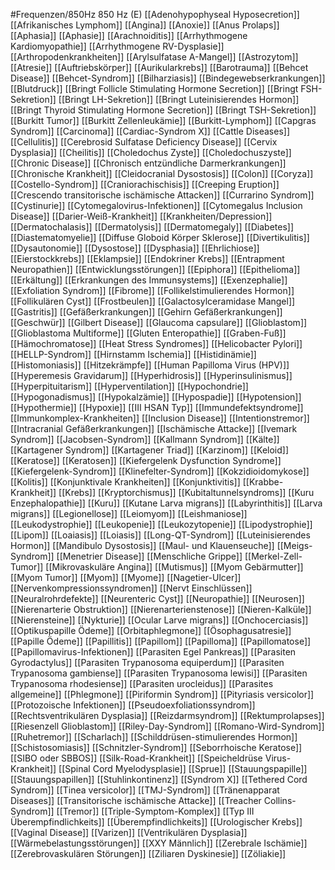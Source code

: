 #Frequenzen/850Hz
850 Hz (E)
[[Adenohypophyseal Hyposecretion]]
[[Afrikanisches Lymphom]]
[[Angina]]
[[Anoxie]]
[[Anus Prolaps]]
[[Aphasia]]
[[Aphasie]]
[[Arachnoiditis]]
[[Arrhythmogene Kardiomyopathie]]
[[Arrhythmogene RV-Dysplasie]]
[[Arthropodenkrankheiten]]
[[Arylsulfatase A-Mangel]]
[[Astrozytom]]
[[Atresie]]
[[Auftriebskörper]]
[[Aurikularkrebs]]
[[Barotrauma]]
[[Behcet Disease]]
[[Behcet-Syndrom]]
[[Bilharziasis]]
[[Bindegewebserkrankungen]]
[[Blutdruck]]
[[Bringt Follicle Stimulating Hormone Secretion]]
[[Bringt FSH-Sekretion]]
[[Bringt LH-Sekretion]]
[[Bringt Luteinisierendes Hormon]]
[[Bringt Thyroid Stimulating Hormone Secretion]]
[[Bringt TSH-Sekretion]]
[[Burkitt Tumor]]
[[Burkitt Zellenleukämie]]
[[Burkitt-Lymphom]]
[[Capgras Syndrom]]
[[Carcinoma]]
[[Cardiac-Syndrom X]]
[[Cattle Diseases]]
[[Cellulitis]]
[[Cerebrosid Sulfatase Deficiency Disease]]
[[Cervix Dysplasia]]
[[Cheilitis]]
[[Choledochus Zyste]]
[[Choledochuszyste]]
[[Chronic Disease]]
[[Chronisch entzündliche Darmerkrankungen]]
[[Chronische Krankheit]]
[[Cleidocranial Dysostosis]]
[[Colon]]
[[Coryza]]
[[Costello-Syndrom]]
[[Craniorachischisis]]
[[Creeping Eruption]]
[[Crescendo transitorische ischämische Attacken]]
[[Currarino Syndrom]]
[[Cystinurie]]
[[Cytomegalovirus-Infektionen]]
[[Cytomegalus Inclusion Disease]]
[[Darier-Weiß-Krankheit]]
[[Krankheiten/Depression]]
[[Dermatochalasis]]
[[Dermatolysis]]
[[Dermatomegaly]]
[[Diabetes]]
[[Diastematomyelie]]
[[Diffuse Globoid Körper Sklerose]]
[[Divertikulitis]]
[[Dysautonomie]]
[[Dysostose]]
[[Dysphasia]]
[[Ehrlichiose]]
[[Eierstockkrebs]]
[[Eklampsie]]
[[Endokriner Krebs]]
[[Entrapment Neuropathien]]
[[Entwicklungsstörungen]]
[[Epiphora]]
[[Epithelioma]]
[[Erkältung]]
[[Erkrankungen des Immunsystems]]
[[Exenzephalie]]
[[Exfoliation Syndrom]]
[[Fibrome]]
[[Follikelstimulierendes Hormon]]
[[Follikulären Cyst]]
[[Frostbeulen]]
[[Galactosylceramidase Mangel]]
[[Gastritis]]
[[Gefäßerkrankungen]]
[[Gehirn Gefäßerkrankungen]]
[[Geschwür]]
[[Gilbert Disease]]
[[Glaucoma capsulare]]
[[Glioblastom]]
[[Glioblastoma Multiforme]]
[[Gluten Enteropathie]]
[[Graben-Fuß]]
[[Hämochromatose]]
[[Heat Stress Syndromes]]
[[Helicobacter Pylori]]
[[HELLP-Syndrom]]
[[Hirnstamm Ischemia]]
[[Histidinämie]]
[[Histomoniasis]]
[[Hitzekrämpfe]]
[[Human Papilloma Virus (HPV)]]
[[Hyperemesis Gravidarum]]
[[Hyperhidrosis]]
[[Hyperinsulinismus]]
[[Hyperpituitarism]]
[[Hyperventilation]]
[[Hypochondrie]]
[[Hypogonadismus]]
[[Hypokalzämie]]
[[Hypospadie]]
[[Hypotension]]
[[Hypothermie]]
[[Hypoxie]]
[[III HSAN Typ]]
[[Immundefektsyndrome]]
[[Immunkomplex-Krankheiten]]
[[Inclusion Disease]]
[[Intentionstremor]]
[[Intracranial Gefäßerkrankungen]]
[[Ischämische Attacke]]
[[Ivemark Syndrom]]
[[Jacobsen-Syndrom]]
[[Kallmann Syndrom]]
[[Kälte]]
[[Kartagener Syndrom]]
[[Kartagener Triad]]
[[Karzinom]]
[[Keloid]]
[[Keratose]]
[[Keratosen]]
[[Kiefergelenk Dysfunction Syndrome]]
[[Kiefergelenk-Syndrom]]
[[Klinefelter-Syndrom]]
[[Kokzidioidomykose]]
[[Kolitis]]
[[Konjunktivale Krankheiten]]
[[Konjunktivitis]]
[[Krabbe-Krankheit]]
[[Krebs]]
[[Kryptorchismus]]
[[Kubitaltunnelsyndroms]]
[[Kuru Enzephalopathie]]
[[Kuru]]
[[Kutane Larva migrans]]
[[Labyrinthitis]]
[[Larva migrans]]
[[Legionellose]]
[[Leiomyom]]
[[Leishmaniose]]
[[Leukodystrophie]]
[[Leukopenie]]
[[Leukozytopenie]]
[[Lipodystrophie]]
[[Lipom]]
[[Loaiasis]]
[[Loiasis]]
[[Long-QT-Syndrom]]
[[Luteinisierendes Hormon]]
[[Mandibulo Dysostosis]]
[[Maul- und Klauenseuche]]
[[Meigs-Syndrom]]
[[Menetrier Disease]]
[[Menschliche Grippe]]
[[Merkel-Zell-Tumor]]
[[Mikrovaskuläre Angina]]
[[Mutismus]]
[[Myom Gebärmutter]]
[[Myom Tumor]]
[[Myom]]
[[Myome]]
[[Nagetier-Ulcer]]
[[Nervenkompressionssyndromen]]
[[Nervt Einschlüssen]]
[[Neuralrohrdefekte]]
[[Neurenteric Cyst]]
[[Neuropathie]]
[[Neurosen]]
[[Nierenarterie Obstruktion]]
[[Nierenarterienstenose]]
[[Nieren-Kalküle]]
[[Nierensteine]]
[[Nykturie]]
[[Ocular Larve migrans]]
[[Onchocerciasis]]
[[Optikuspapille Ödeme]]
[[Orbitaphlegmone]]
[[Ösophagusatresie]]
[[Papille Ödeme]]
[[Papillitis]]
[[Papillom]]
[[Papilloma]]
[[Papillomatose]]
[[Papillomavirus-Infektionen]]
[[Parasiten Egel Pankreas]]
[[Parasiten Gyrodactylus]]
[[Parasiten Trypanosoma equiperdum]]
[[Parasiten Trypanosoma gambiense]]
[[Parasiten Trypanosoma lewisi]]
[[Parasiten Trypanosoma rhodesiense]]
[[Parasiten urocleidus]]
[[Parasites allgemeine]]
[[Phlegmone]]
[[Piriformin Syndrom]]
[[Pityriasis versicolor]]
[[Protozoische Infektionen]]
[[Pseudoexfoliationssyndrom]]
[[Rechtsventrikulären Dysplasia]]
[[Reizdarmsyndrom]]
[[Rektumprolapses]]
[[Riesenzell Glioblastom]]
[[Riley-Day-Syndrom]]
[[Romano-Wird-Syndrom]]
[[Ruhetremor]]
[[Scharlach]]
[[Schilddrüsen-stimulierendes Hormon]]
[[Schistosomiasis]]
[[Schnitzler-Syndrom]]
[[Seborrhoische Keratose]]
[[SIBO oder SBBOS]]
[[Silk-Road-Krankheit]]
[[Speicheldrüse Virus-Krankheit]]
[[Spinal Cord Myelodysplasie]]
[[Sprue]]
[[Stauungspapille]]
[[Stauungspapillen]]
[[Stuhlinkontinenz]]
[[Syndrom X]]
[[Tethered Cord Syndrom]]
[[Tinea versicolor]]
[[TMJ-Syndrom]]
[[Tränenapparat Diseases]]
[[Transitorische ischämische Attacke]]
[[Treacher Collins-Syndrom]]
[[Tremor]]
[[Triple-Symptom-Komplex]]
[[Typ III Überempfindlichkeits]]
[[Überempfindlichkeits]]
[[Urologischer Krebs]]
[[Vaginal Disease]]
[[Varizen]]
[[Ventrikulären Dysplasia]]
[[Wärmebelastungsstörungen]]
[[XXY Männlich]]
[[Zerebrale Ischämie]]
[[Zerebrovaskulären Störungen]]
[[Ziliaren Dyskinesie]]
[[Zöliakie]]